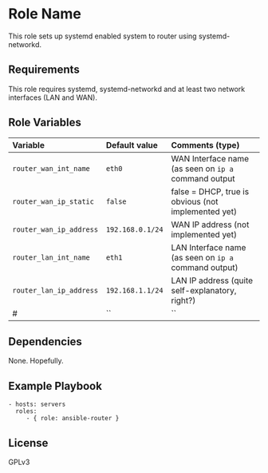 Role Name
=========

This role sets up systemd enabled system to router using systemd-networkd.

Requirements
------------

This role requires systemd, systemd-networkd and at least two network interfaces (LAN and WAN).

Role Variables
--------------

| Variable                | Default value      | Comments (type)                                       |
| :---                    | :---               | :---                                                  |
| `router_wan_int_name`   | `eth0`             | WAN Interface name (as seen on `ip a` command output  |
| `router_wan_ip_static`  | `false`            | false = DHCP, true is obvious (not implemented yet)   |
| `router_wan_ip_address` | `192.168.0.1/24`   | WAN IP address (not implemented yet)                  |
| `router_lan_int_name`   | `eth1`             | LAN Interface name (as seen on `ip a` command output) |
| `router_lan_ip_address` | `192.168.1.1/24`   | LAN IP address (quite self-explanatory, right?)       |
#| `` | `` | |

Dependencies
------------

None. Hopefully.

Example Playbook
----------------

    - hosts: servers
      roles:
         - { role: ansible-router }

License
-------

GPLv3
